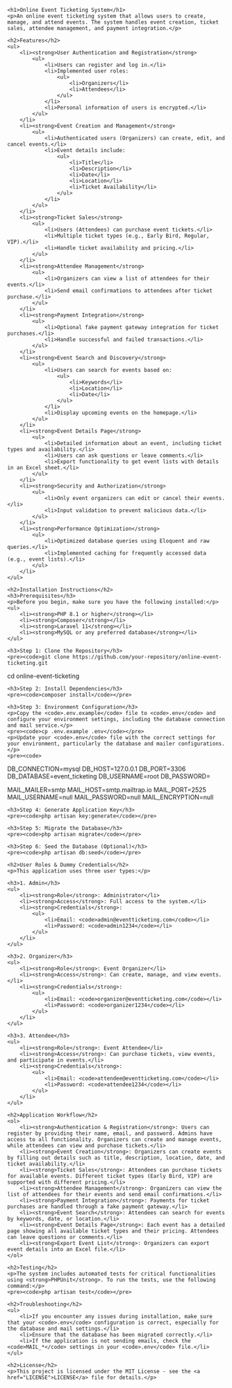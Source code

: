     <h1>Online Event Ticketing System</h1>
    <p>An online event ticketing system that allows users to create, manage, and attend events. The system handles event creation, ticket sales, attendee management, and payment integration.</p>

    <h2>Features</h2>
    <ul>
        <li><strong>User Authentication and Registration</strong>
            <ul>
                <li>Users can register and log in.</li>
                <li>Implemented user roles: 
                    <ul>
                        <li>Organizers</li>
                        <li>Attendees</li>
                    </ul>
                </li>
                <li>Personal information of users is encrypted.</li>
            </ul>
        </li>
        <li><strong>Event Creation and Management</strong>
            <ul>
                <li>Authenticated users (Organizers) can create, edit, and cancel events.</li>
                <li>Event details include:
                    <ul>
                        <li>Title</li>
                        <li>Description</li>
                        <li>Date</li>
                        <li>Location</li>
                        <li>Ticket Availability</li>
                    </ul>
                </li>
            </ul>
        </li>
        <li><strong>Ticket Sales</strong>
            <ul>
                <li>Users (Attendees) can purchase event tickets.</li>
                <li>Multiple ticket types (e.g., Early Bird, Regular, VIP).</li>
                <li>Handle ticket availability and pricing.</li>
            </ul>
        </li>
        <li><strong>Attendee Management</strong>
            <ul>
                <li>Organizers can view a list of attendees for their events.</li>
                <li>Send email confirmations to attendees after ticket purchase.</li>
            </ul>
        </li>
        <li><strong>Payment Integration</strong>
            <ul>
                <li>Optional fake payment gateway integration for ticket purchases.</li>
                <li>Handle successful and failed transactions.</li>
            </ul>
        </li>
        <li><strong>Event Search and Discovery</strong>
            <ul>
                <li>Users can search for events based on:
                    <ul>
                        <li>Keywords</li>
                        <li>Location</li>
                        <li>Date</li>
                    </ul>
                </li>
                <li>Display upcoming events on the homepage.</li>
            </ul>
        </li>
        <li><strong>Event Details Page</strong>
            <ul>
                <li>Detailed information about an event, including ticket types and availability.</li>
                <li>Users can ask questions or leave comments.</li>
                <li>Export functionality to get event lists with details in an Excel sheet.</li>
            </ul>
        </li>
        <li><strong>Security and Authorization</strong>
            <ul>
                <li>Only event organizers can edit or cancel their events.</li>
                <li>Input validation to prevent malicious data.</li>
            </ul>
        </li>
        <li><strong>Performance Optimization</strong>
            <ul>
                <li>Optimized database queries using Eloquent and raw queries.</li>
                <li>Implemented caching for frequently accessed data (e.g., event lists).</li>
            </ul>
        </li>
    </ul>

    <h2>Installation Instructions</h2>
    <h3>Prerequisites</h3>
    <p>Before you begin, make sure you have the following installed:</p>
    <ul>
        <li><strong>PHP 8.1 or higher</strong></li>
        <li><strong>Composer</strong></li>
        <li><strong>Laravel 11</strong></li>
        <li><strong>MySQL or any preferred database</strong></li>
    </ul>

    <h3>Step 1: Clone the Repository</h3>
    <pre><code>git clone https://github.com/your-repository/online-event-ticketing.git
cd online-event-ticketing</code></pre>

    <h3>Step 2: Install Dependencies</h3>
    <pre><code>composer install</code></pre>

    <h3>Step 3: Environment Configuration</h3>
    <p>Copy the <code>.env.example</code> file to <code>.env</code> and configure your environment settings, including the database connection and mail service.</p>
    <pre><code>cp .env.example .env</code></pre>
    <p>Update your <code>.env</code> file with the correct settings for your environment, particularly the database and mailer configurations.</p>
    <pre><code>
DB_CONNECTION=mysql
DB_HOST=127.0.0.1
DB_PORT=3306
DB_DATABASE=event_ticketing
DB_USERNAME=root
DB_PASSWORD=

MAIL_MAILER=smtp
MAIL_HOST=smtp.mailtrap.io
MAIL_PORT=2525
MAIL_USERNAME=null
MAIL_PASSWORD=null
MAIL_ENCRYPTION=null
    </code></pre>

    <h3>Step 4: Generate Application Key</h3>
    <pre><code>php artisan key:generate</code></pre>

    <h3>Step 5: Migrate the Database</h3>
    <pre><code>php artisan migrate</code></pre>

    <h3>Step 6: Seed the Database (Optional)</h3>
    <pre><code>php artisan db:seed</code></pre>

    <h2>User Roles & Dummy Credentials</h2>
    <p>This application uses three user types:</p>

    <h3>1. Admin</h3>
    <ul>
        <li><strong>Role</strong>: Administrator</li>
        <li><strong>Access</strong>: Full access to the system.</li>
        <li><strong>Credentials</strong>: 
            <ul>
                <li>Email: <code>admin@eventticketing.com</code></li>
                <li>Password: <code>admin1234</code></li>
            </ul>
        </li>
    </ul>

    <h3>2. Organizer</h3>
    <ul>
        <li><strong>Role</strong>: Event Organizer</li>
        <li><strong>Access</strong>: Can create, manage, and view events.</li>
        <li><strong>Credentials</strong>: 
            <ul>
                <li>Email: <code>organizer@eventticketing.com</code></li>
                <li>Password: <code>organizer1234</code></li>
            </ul>
        </li>
    </ul>

    <h3>3. Attendee</h3>
    <ul>
        <li><strong>Role</strong>: Event Attendee</li>
        <li><strong>Access</strong>: Can purchase tickets, view events, and participate in events.</li>
        <li><strong>Credentials</strong>: 
            <ul>
                <li>Email: <code>attendee@eventticketing.com</code></li>
                <li>Password: <code>attendee1234</code></li>
            </ul>
        </li>
    </ul>

    <h2>Application Workflow</h2>
    <ol>
        <li><strong>Authentication & Registration</strong>: Users can register by providing their name, email, and password. Admins have access to all functionality. Organizers can create and manage events, while attendees can view and purchase tickets.</li>
        <li><strong>Event Creation</strong>: Organizers can create events by filling out details such as title, description, location, date, and ticket availability.</li>
        <li><strong>Ticket Sales</strong>: Attendees can purchase tickets for available events. Different ticket types (Early Bird, VIP) are supported with different pricing.</li>
        <li><strong>Attendee Management</strong>: Organizers can view the list of attendees for their events and send email confirmations.</li>
        <li><strong>Payment Integration</strong>: Payments for ticket purchases are handled through a fake payment gateway.</li>
        <li><strong>Event Search</strong>: Attendees can search for events by keywords, date, or location.</li>
        <li><strong>Event Details Page</strong>: Each event has a detailed page showing all available ticket types and their pricing. Attendees can leave questions or comments.</li>
        <li><strong>Export Event List</strong>: Organizers can export event details into an Excel file.</li>
    </ol>

    <h2>Testing</h2>
    <p>The system includes automated tests for critical functionalities using <strong>PHPUnit</strong>. To run the tests, use the following command:</p>
    <pre><code>php artisan test</code></pre>

    <h2>Troubleshooting</h2>
    <ul>
        <li>If you encounter any issues during installation, make sure that your <code>.env</code> configuration is correct, especially for the database and mail settings.</li>
        <li>Ensure that the database has been migrated correctly.</li>
        <li>If the application is not sending emails, check the <code>MAIL_*</code> settings in your <code>.env</code> file.</li>
    </ul>

    <h2>License</h2>
    <p>This project is licensed under the MIT License - see the <a href="LICENSE">LICENSE</a> file for details.</p>
